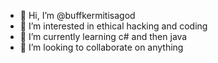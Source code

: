 - 👋 Hi, I’m @buffkermitisagod
- 👀 I’m interested in ethical hacking and coding
- 🌱 I’m currently learning c# and then java
- 💞️ I’m looking to collaborate on anything

<!---
- 📫 How to reach me
buffkermitisagod/buffkermitisagod is a ✨ special ✨ repository because its `README.md` (this file) appears on your GitHub profile.
You can click the Preview link to take a look at your changes.
--->
